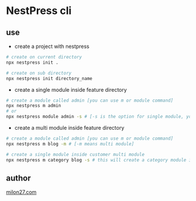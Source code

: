 # NestPress cli

## use

- create a project with nestpress

```bash
# create on current directory
npx nestpress init .

# create on sub directory
npx nestpress init directory_name
```

- create a single module inside feature directory

```bash
# create a module called admin [you can use m or module command]
npx nestpress m admin
# or
npx nestpress module admin -s # [-s is the option for single module, you can omit it by default its single]
```

- create a multi module inside feature directory

```bash
# create a module called admin [you can use m or module command]
npx nestpress m blog -m # [-m means multi module]

# create a single module inside customer multi module
npx nestpress m category blog -s # this will create a category module inside blog directory

```

## author

[milon27.com](milon27.com)
